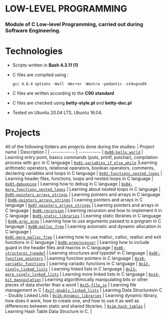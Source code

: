 # LOW-LEVEL PROGRAMMING
### Module of C Low-level Programming, carried out during Software Engineering.


# Technologies
* Scripts written in **Bash 4.3.11 (1)**
* C files are compiled using :

      gcc 4.8.4 options -Wall -Werror -Wextra -pedantic -std=gnu89
* C files are written according to the **C90 standard**
* C files are checked using **betty-style.pl** and **betty-doc.pl**
* Tested on Ubuntu 20.04 LTS, Ubuntu 16.04.

# Projects
All of the following folders are projects done during the studies:
| Project name | Description |
| ------------ | ----------- |
[`0x00-hello_world`](https://github.com/sedoobitto/software_engineering_tut/tree/master/low_level_programming/0x00-hello_world) | Learning entry point, basics commands (puts, printf, putchar), compilation process with gcc in C language |
[`0x01-variables_if_else_while`](https://github.com/sedoobitto/software_engineering_tut/tree/master/low_level_programming/0x01-variables_if_else_while) |Learning arithmetic operators, relational operators, boolean operators, comments, declaring variables and loops in C language  |
[`0x02-functions_nested_loops`](https://github.com/sedoobitto/software_engineering_tut/TUTZ/low_level_programming/tree/master/0x02-functions_nested_loops) | Learning header files, functions, loops and nested loops in C language |
[`0x03-debugging`](https://github.com/sedoobitto/software_engineering_tut/TUTZ/low_level_programming/tree/master/0x03-debugging) | Learning how to debug in C language |
[`0x04-more_functions_nested_loops`](https://github.com/sedoobitto/software_engineering_tut/TUTZ/low_level_programming/tree/master/0x04-more_functions_nested_loops) | Learning about nested loops in C language | 
[`0x05-pointers_arrays_strings`](https://github.com/sedoobitto/software_engineering_tut/TUTZ/low_level_programming/tree/master/0x05-pointers_arrays_strings) | Learning pointers and arrays in C language |
[`0x06-pointers_arrays_strings`](https://github.com/sedoobitto/software_engineering_tut/TUTZ/low_level_programming/tree/master/0x06-pointers_arrays_strings) | Learning pointers and arrays in C language |
[`0x07-pointers_arrays_strings`](https://github.com/sedoobitto/software_engineering_tut/TUTZ/low_level_programming/tree/master/0x07-pointers_arrays_strings) | Learning pointers and arrays in C language | 
[`0x08-recursion`](https://github.com/sedoobitto/software_engineering_tut/TUTZ/low_level_programming/tree/master/0x08-recursion) | Learning recursion and how to implement it in C language |
[`0x09-static_libraries`](https://github.com/sedoobitto/software_engineering_tut/TUTZ/low_level_programming/tree/master/0x09-static_libraries) | Learning static libraries in C language |
[`0x0A-argc_argv`](https://github.com/sedoobitto/software_engineering_tut/TUTZ/low_level_programming/tree/master/0x0A-argc_argv) | Learning how to use arguments passed to a program in C language |
 [`0x0B-malloc_free`](https://github.com/sedoobitto/software_engineering_tut/TUTZ/low_level_programming/tree/master/0x0B-malloc_free) | Learning automatic and dynamic allocation in C language |  
 [`0x0C-more_malloc_free`](https://github.com/isedoobitto/software_engineering_tut/TUTZ/low_level_programming/tree/master/0x0C-more_malloc_free) | Learning how to use malloc, calloc, realloc and exit functions in C language |
[`0x0D-preprocessor`](https://github.com/sedoobitto/software_engineering_tut/TUTZ/low_level_programming/tree/master/0x0D-preprocessor) | Learning how to include guard in the header files and macros in C language |
[`0x0E-structures_typedef`](https://github.com/sedoobitto/software_engineering_tut/TUTZ/low_level_programming/tree/master/0x0E-structures_typedef) | Learning structures and typedef in C language |
[`0x0F-function_pointers`](https://github.com/sedoobitto/software_engineering_tut/TUTZ/low_level_programming/tree/master/0x0F-function_pointers) | Learning function pointers in C language |
[`0x10-variadic_functions`](https://github.com/sedoobitto/software_engineering_tut/TUTZ/low_level_programming/tree/master/0x10-variadic_functions)  | Learning variadic functions in C language |
[`0x12-singly_linked_lists`](https://github.com/sedoobitto/software_engineering_tut/TUTZ/low_level_programming/tree/master/0x12-singly_linked_lists) | Learning linked lists in C language |
[`0x13-more_singly_linked_lists`](https://github.com/sedoobitto/software_engineering_tut/TUTZ/low_level_programming/tree/master/0x13-more_singly_linked_lists) | Learning more linked lists in C language |
[`0x14-bit_manipulation`](https://github.com/sedoobitto/software_engineering_tut/TUTZ/low_level_programming/tree/master/0x14-bit_manipulation) | Learning algorithmically manipulating bits or other pieces of data shorter than a word |
[`0x15-file_io`](https://github.com/sedoobitto/software_engineering_tut/TUTZ/low_level_programming/tree/master/0x15-file_io) | Learning file management in C |
[`0x17-doubly_linked_lists`](https://github.com/sedoobitto/software_engineering_tut/TUTZ/low_level_programming/tree/master/0x17-doubly_linked_lists) | Learning Data Structuresin C - Doubly Linked Lists |
[`0x18-dynamic_libraries`](https://github.com/sedoobitto/software_engineering_tut/TUTZ/low_level_programming/tree/master/0x18-dynamic_libraries) | Learning dynamic library, how does it work, how to create one, and how to use it as well as differences between static and shared libraries. |
[`0x1A-hash_tables`](https://github.com/iankisali/alx-low_level_programming/tree/master/0x1A-hash_tables) | Learning Hash Table Data Structure in C. |
